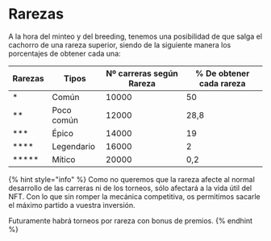 # Rarezas

A la hora del minteo y del breeding, tenemos una posibilidad de que salga el cachorro de una rareza superior, siendo de la siguiente manera los porcentajes de obtener cada una:

| Rarezas    | Tipos      | Nº carreras según Rareza  | % De obtener cada rareza |
| ---------- | ---------- | ------------------------- | ------------------------ |
| \*         | Común      | 10000                     | 50                       |
| \*\*       | Poco común | 12000                     | 28,8                     |
| \*\*\*     | Épico      | 14000                     | 19                       |
| \*\*\*\*   | Legendario | 16000                     | 2                        |
| \*\*\*\*\* | Mítico     | 20000                     | 0,2                      |

{% hint style="info" %}
Como no queremos que la rareza afecte al normal desarrollo de las carreras ni de los torneos, sólo afectará a la vida útil del NFT. Con lo que sin romper la mecánica competitiva, os permitimos sacarle el máximo partido a vuestra inversión.

Futuramente habrá torneos por rareza con bonus de premios.
{% endhint %}

